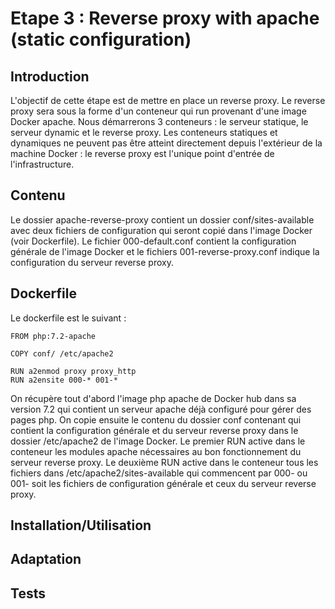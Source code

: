 # Etape 3 : Reverse proxy with apache (static configuration)

## Introduction

L'objectif de cette étape est de mettre en place un reverse proxy. Le reverse proxy sera sous la forme d'un conteneur qui run provenant d'une image Docker apache.
Nous démarrerons 3 conteneurs : le serveur statique, le serveur dynamic et le reverse proxy. Les conteneurs statiques et dynamiques ne peuvent pas être atteint directement depuis l'extérieur de la machine Docker : le reverse proxy est l'unique point d'entrée de l'infrastructure.

## Contenu

Le dossier apache-reverse-proxy contient un dossier conf/sites-available avec deux fichiers de configuration qui seront copié dans l'image Docker (voir Dockerfile). Le fichier 000-default.conf contient la configuration générale de l'image Docker et le fichiers 001-reverse-proxy.conf indique la configuration du serveur reverse proxy.

 ## Dockerfile

 Le dockerfile est le suivant : 

```
FROM php:7.2-apache

COPY conf/ /etc/apache2

RUN a2enmod proxy proxy_http  
RUN a2ensite 000-* 001-* 
```

On récupère tout d'abord l'image php apache de Docker hub dans sa version  7.2 qui contient un serveur apache déjà configuré pour gérer des pages php.
On copie ensuite le contenu du dossier conf contenant qui contient la configuration générale et du serveur reverse proxy dans le dossier /etc/apache2 de l'image Docker.
Le premier RUN active dans le conteneur les modules apache nécessaires au bon fonctionnement du serveur reverse proxy.
Le deuxième RUN active dans le conteneur tous les fichiers dans /etc/apache2/sites-available qui commencent par 000- ou 001- soit les fichiers de configuration générale et ceux du serveur reverse proxy.   

 ## Installation/Utilisation

 ## Adaptation

 ## Tests
